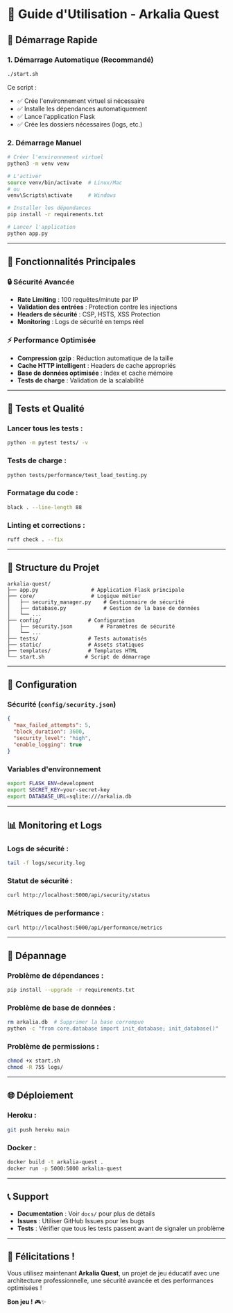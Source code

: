 # 🚀 Guide d'Utilisation - Arkalia Quest

## 🌟 Démarrage Rapide

### 1. **Démarrage Automatique (Recommandé)**
```bash
./start.sh
```
Ce script :
- ✅ Crée l'environnement virtuel si nécessaire
- ✅ Installe les dépendances automatiquement
- ✅ Lance l'application Flask
- ✅ Crée les dossiers nécessaires (logs, etc.)

### 2. **Démarrage Manuel**
```bash
# Créer l'environnement virtuel
python3 -m venv venv

# L'activer
source venv/bin/activate  # Linux/Mac
# ou
venv\Scripts\activate     # Windows

# Installer les dépendances
pip install -r requirements.txt

# Lancer l'application
python app.py
```

---

## 🎯 **Fonctionnalités Principales**

### 🔒 **Sécurité Avancée**
- **Rate Limiting** : 100 requêtes/minute par IP
- **Validation des entrées** : Protection contre les injections
- **Headers de sécurité** : CSP, HSTS, XSS Protection
- **Monitoring** : Logs de sécurité en temps réel

### ⚡ **Performance Optimisée**
- **Compression gzip** : Réduction automatique de la taille
- **Cache HTTP intelligent** : Headers de cache appropriés
- **Base de données optimisée** : Index et cache mémoire
- **Tests de charge** : Validation de la scalabilité

---

## 🧪 **Tests et Qualité**

### **Lancer tous les tests :**
```bash
python -m pytest tests/ -v
```

### **Tests de charge :**
```bash
python tests/performance/test_load_testing.py
```

### **Formatage du code :**
```bash
black . --line-length 88
```

### **Linting et corrections :**
```bash
ruff check . --fix
```

---

## 📁 **Structure du Projet**

```
arkalia-quest/
├── app.py                 # Application Flask principale
├── core/                  # Logique métier
│   ├── security_manager.py    # Gestionnaire de sécurité
│   ├── database.py            # Gestion de la base de données
│   └── ...
├── config/               # Configuration
│   ├── security.json         # Paramètres de sécurité
│   └── ...
├── tests/                # Tests automatisés
├── static/               # Assets statiques
├── templates/            # Templates HTML
└── start.sh             # Script de démarrage
```

---

## 🔧 **Configuration**

### **Sécurité (`config/security.json`)**
```json
{
  "max_failed_attempts": 5,
  "block_duration": 3600,
  "security_level": "high",
  "enable_logging": true
}
```

### **Variables d'environnement**
```bash
export FLASK_ENV=development
export SECRET_KEY=your-secret-key
export DATABASE_URL=sqlite:///arkalia.db
```

---

## 📊 **Monitoring et Logs**

### **Logs de sécurité :**
```bash
tail -f logs/security.log
```

### **Statut de sécurité :**
```bash
curl http://localhost:5000/api/security/status
```

### **Métriques de performance :**
```bash
curl http://localhost:5000/api/performance/metrics
```

---

## 🚨 **Dépannage**

### **Problème de dépendances :**
```bash
pip install --upgrade -r requirements.txt
```

### **Problème de base de données :**
```bash
rm arkalia.db  # Supprimer la base corrompue
python -c "from core.database import init_database; init_database()"
```

### **Problème de permissions :**
```bash
chmod +x start.sh
chmod -R 755 logs/
```

---

## 🌐 **Déploiement**

### **Heroku :**
```bash
git push heroku main
```

### **Docker :**
```bash
docker build -t arkalia-quest .
docker run -p 5000:5000 arkalia-quest
```

---

## 📞 **Support**

- **Documentation** : Voir `docs/` pour plus de détails
- **Issues** : Utiliser GitHub Issues pour les bugs
- **Tests** : Vérifier que tous les tests passent avant de signaler un problème

---

## 🎉 **Félicitations !**

Vous utilisez maintenant **Arkalia Quest**, un projet de jeu éducatif avec une architecture professionnelle, une sécurité avancée et des performances optimisées !

**Bon jeu !** 🎮✨
